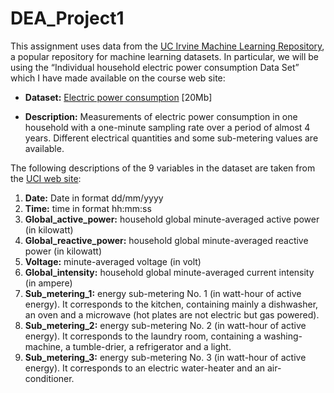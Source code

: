 # DEA_Project1

This assignment uses data from the [UC Irvine Machine Learning
Repository](http://archive.ics.uci.edu/ml/), a popular repository for
machine learning datasets. In particular, we will be using the
“Individual household electric power consumption Data Set” which I have
made available on the course web site:

-   **Dataset:** [Electric power
    consumption](https://d396qusza40orc.cloudfront.net/exdata%2Fdata%2Fhousehold_power_consumption.zip)
    [20Mb]

-   **Description:** Measurements of electric power consumption in one
    household with a one-minute sampling rate over a period of almost 4
    years. Different electrical quantities and some sub-metering values
    are available.

The following descriptions of the 9 variables in the dataset are taken
from the [UCI web
site](https://archive.ics.uci.edu/ml/datasets/Individual+household+electric+power+consumption):

1.  **Date:** Date in format dd/mm/yyyy
2.  **Time:** time in format hh:mm:ss
3.  **Global_active_power:** household global minute-averaged active
    power (in kilowatt)
4.  **Global_reactive_power:** household global minute-averaged reactive
    power (in kilowatt)
5.  **Voltage:** minute-averaged voltage (in volt)
6.  **Global_intensity:** household global minute-averaged current
    intensity (in ampere)
7.  **Sub_metering_1:** energy sub-metering No. 1 (in watt-hour of
    active energy). It corresponds to the kitchen, containing mainly a
    dishwasher, an oven and a microwave (hot plates are not electric but
    gas powered).
8.  **Sub_metering_2:** energy sub-metering No. 2 (in watt-hour of
    active energy). It corresponds to the laundry room, containing a
    washing-machine, a tumble-drier, a refrigerator and a light.
9.  **Sub_metering_3:** energy sub-metering No. 3 (in watt-hour of
    active energy). It corresponds to an electric water-heater and an
    air-conditioner.
